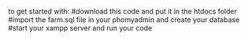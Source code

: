 to get started with: 
#download this code and put it in the htdocs folder 
#import the farm.sql file in your phomyadmin and create your database 
#start your xampp server and run your code
